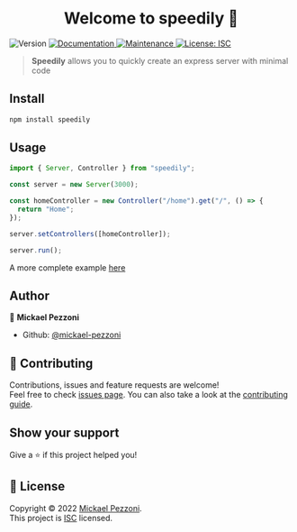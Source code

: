 <h1 align="center">Welcome to speedily 👋</h1>
<p>
  <img alt="Version" src="https://img.shields.io/badge/version-1.0.0-blue.svg?cacheSeconds=2592000" />
  <a href="https://mickael-pezzoni.github.io/speedily/" target="_blank">
    <img alt="Documentation" src="https://img.shields.io/badge/documentation-yes-brightgreen.svg" />
  </a>
  <a href="https://github.com/mickael-pezzoni/turbo/graphs/commit-activity" target="_blank">
    <img alt="Maintenance" src="https://img.shields.io/badge/Maintained%3F-yes-green.svg" />
  </a>
  <a href="https://github.com/mickael-pezzoni/turbo/blob/master/LICENSE" target="_blank">
    <img alt="License: ISC" src="https://img.shields.io/github/license/mickael-pezzoni/speedily" />
  </a>
</p>

> **Speedily** allows you to quickly create an express server with minimal code

## Install

```sh
npm install speedily
```

## Usage

```ts
import { Server, Controller } from "speedily";

const server = new Server(3000);

const homeController = new Controller("/home").get("/", () => {
  return "Home";
});

server.setControllers([homeController]);

server.run();

```
A more complete example [here](https://github.com/mickael-pezzoni/example-speedily)

## Author

👤 **Mickael Pezzoni**

* Github: [@mickael-pezzoni](https://github.com/mickael-pezzoni)

## 🤝 Contributing

Contributions, issues and feature requests are welcome!<br />Feel free to check [issues page](https://github.com/mickael-pezzoni/speedily/issues). You can also take a look at the [contributing guide](https://github.com/mickael-pezzoni/turbo/blob/master/CONTRIBUTING.md).

## Show your support

Give a ⭐️ if this project helped you!

## 📝 License

Copyright © 2022 [Mickael Pezzoni](https://github.com/mickael-pezzoni).<br />
This project is [ISC](https://github.com/mickael-pezzoni/turbo/blob/master/LICENSE) licensed.
